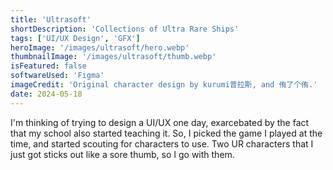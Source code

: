 ```yaml
---
title: 'Ultrasoft'
shortDescription: 'Collections of Ultra Rare Ships'
tags: ['UI/UX Design', 'GFX']
heroImage: '/images/ultrasoft/hero.webp'
thumbnailImage: '/images/ultrasoft/thumb.webp'
isFeatured: false
softwareUsed: 'Figma'
imageCredit: 'Original character design by kurumi普拉斯, and 侑了个侑.'
date: 2024-05-18
---
```


I'm thinking of trying to design a UI/UX one day, exarcebated by the fact that my school also started teaching it. So, I picked the game I played at the time, and started scouting for characters to use. Two UR characters that I just got sticks out like a sore thumb, so I go with them.